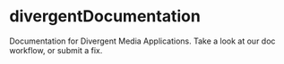 divergentDocumentation
======================

Documentation for Divergent Media Applications. Take a look at our doc workflow, or submit a fix.
